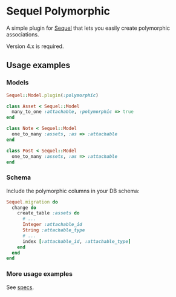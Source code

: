 # Sequel Polymorphic

A simple plugin for [Sequel](http://sequel.jeremyevans.net) that lets you easily create polymorphic associations.

Version 4.x is required.

## Usage examples

### Models

```ruby
Sequel::Model.plugin(:polymorphic)

class Asset < Sequel::Model
  many_to_one :attachable, :polymorphic => true
end

class Note < Sequel::Model
  one_to_many :assets, :as => :attachable
end

class Post < Sequel::Model
  one_to_many :assets, :as => :attachable
end
```

### Schema

Include the polymorphic columns in your DB schema:

```ruby
Sequel.migration do
  change do
    create_table :assets do
      # ...
      Integer :attachable_id
      String :attachable_type
      # ...
      index [:attachable_id, :attachable_type]
    end
  end
end
```

### More usage examples

See [specs](https://github.com/jackdempsey/sequel_polymorphic/tree/master/spec).
